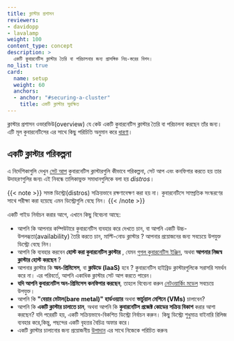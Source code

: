 ```yaml
---
title: ক্লাস্টার প্রশাসন
reviewers:
- davidopp
- lavalamp
weight: 100
content_type: concept
description: >
  একটি কুবারনেটিস ক্লাস্টার তৈরি বা পরিচালনার জন্য প্রাসঙ্গিক নিম্ন-স্তরের বিশদ।
no_list: true
card:
  name: setup
  weight: 60
  anchors:
  - anchor: "#securing-a-cluster"
    title: একটি ক্লাস্টার সুরক্ষিত
---
```


<!-- overview -->

ক্লাস্টার প্রশাসন ওভারভিউ(overview) যে কেউ একটি কুবারনেটিস ক্লাস্টার তৈরি বা পরিচালনা করছেন তাঁর জন্য।
এটি মূল কুবারনেটিসের এর সাথে কিছু পরিচিতি অনুমান করে [ধারণা](/bn/docs/concepts/)।

<!-- body -->

## একটি ক্লাস্টার পরিকল্পনা

এ নির্দেশিকাগুলি দেখুন [সেট আপ](/bn/docs/setup/)  কুবারনেটিস ক্লাস্টারগুলি কীভাবে পরিকল্পনা, সেট আপ এবং কনফিগার
করতে হয় তার উদাহরণগুলির জন্য৷ এই নিবন্ধে তালিকাভুক্ত সমাধানগুলিকে বলা হয় *distros*।

{{< note  >}}
সমস্ত ডিস্ট্রো(distros) সক্রিয়ভাবে রক্ষণাবেক্ষণ করা হয় না। কুবারনেটিসে সাম্প্রতিক সংস্করণের সাথে পরীক্ষা করা
হয়েছে এমন ডিস্ট্রোগুলি বেছে নিন।
{{< /note >}}

একটি গাইড নির্বাচন করার আগে, এখানে কিছু বিবেচনা আছে:

- আপনি কি আপনার কম্পিউটারে কুবারনেটিস ব্যবহার করে দেখতে চান, বা আপনি একটি উচ্চ-উপলব্ধতা(availability) তৈরি করতে চান,
  মাল্টি-নোড ক্লাস্টার ? আপনার প্রয়োজনের জন্য সবচেয়ে উপযুক্ত ডিস্ট্রো বেছে নিন।
- আপনি কি ব্যবহার করবেন **হোস্ট করা কুবারনেটিস ক্লাস্টার** , যেমন
  [গুগল কুবারনেটিস ইঞ্জিন](https://cloud.google.com/kubernetes-engine/), অথবা **আপনার নিজস্ব ক্লাস্টার হোস্ট করছেন** ?
- আপনার ক্লাস্টার কি **অন-প্রিমিসেস**, বা **ক্লাউডে (IaaS)** হবে ? কুবারনেটিস হাইব্রিড ক্লাস্টারগুলিকে
  সরাসরি সমর্থন করে না। এর পরিবর্তে, আপনি একাধিক ক্লাস্টার সেট আপ করতে পারেন।
- **যদি আপনি কুবারনেটিস অন-প্রিমিসেস কনফিগার করছেন**, তাহলে বিবেচনা করুন
   [নেটওয়ার্কিং মডেল](/bn/docs/concepts/cluster-administration/networking/) সবচেয়ে উপযুক্ত।
- আপনি কি **"বেয়ার মেটাল(bare metal)" হার্ডওয়্যার** অথবা **ভার্চুয়াল মেশিনে (VMs)** চালাবেন?
- আপনি কি **একটি ক্লাস্টার চালাতে চান**, অথবা আপনি কি **কুবারনেটিস প্রজেক্ট কোডের সক্রিয় বিকাশ** করার আশা করছেন?
  যদি পরেরটি হয়, একটি সক্রিয়ভাবে-বিকশিত ডিস্ট্রো নির্বাচন করুন। কিছু ডিস্ট্রো শুধুমাত্র বাইনারি রিলিজ ব্যবহার করে,কিন্তু,
  পছন্দের একটি বৃহত্তর বৈচিত্র অফার করে।
- একটি ক্লাস্টার চালানোর জন্য প্রয়োজনীয় [উপাদান](/bn/docs/concepts/overview/components/) এর সাথে নিজেকে পরিচিত করুন৷

